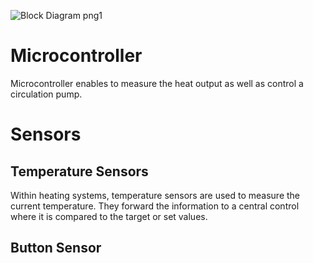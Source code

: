 ![Block Diagram png1](https://user-images.githubusercontent.com/98817564/155667974-4a3d480e-992c-4cb6-bf24-68fda4cdb330.png)

# Microcontroller
Microcontroller enables to measure the heat output as well as control a circulation pump.
# Sensors
## Temperature Sensors
Within heating systems, temperature sensors are used to measure the current temperature. They forward the information to a central control where it is compared to the target or set values.
## Button Sensor




